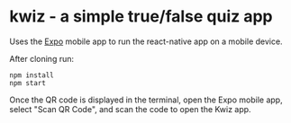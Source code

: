 # kwiz - a simple true/false quiz app

Uses the [Expo](https://expo.io/) mobile app to run the react-native app on a mobile device.

After cloning run: 

```
npm install
npm start
```

Once the QR code is displayed in the terminal, open the Expo mobile app, select "Scan QR Code", and scan the code to open the Kwiz app. 
